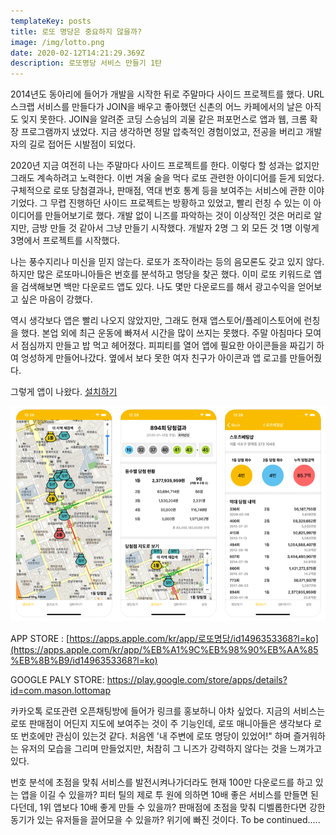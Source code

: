 ```yaml
---
templateKey: posts
title: 로또 명당은 중요하지 않을까?
image: /img/lotto.png
date: 2020-02-12T14:21:29.369Z
description: 로또명당 서비스 만들기 1탄
---
```

2014년도 동아리에 들어가 개발을 시작한 뒤로 주말마다 사이드 프로젝트를 했다. URL 스크랩 서비스를 만들다가 JOIN을 배우고 좋아했던 신촌의 어느 카페에서의 날은 아직도 잊지 못한다. JOIN을 알려준 코딩 스승님의 괴물 같은 퍼포먼스로 앱과 웹, 크롬 확장 프로그램까지 냈었다. 지금 생각하면 정말 압축적인 경험이었고, 전공을 버리고 개발자의 길로 접어든 시발점이 되었다.

2020년 지금 여전히 나는 주말마다 사이드 프로젝트를 한다. 이렇다 할 성과는 없지만 그래도 계속하려고 노력한다. 이번 겨울 술을 먹다 로또 관련한 아이디어를 듣게 되었다. 구체적으로 로또 당첨결과나, 판매점, 역대 번호 통계 등을 보여주는 서비스에 관한 이야기었다. 그 무렵 진행하던 사이드 프로젝트는 방황하고 있었고, 빨리 런칭 수 있는 이 아이디어를 만들어보기로 했다. 개발 없이 니즈를 파악하는 것이 이상적인 것은 머리로 알지만, 금방 만들 것 같아서 그냥 만들기 시작했다. 개발자 2명 그 외 모든 것 1명 이렇게 3명에서 프로젝트를 시작했다.

나는 풍수지리나 미신을 믿지 않는다. 로또가 조작이라는 등의 음모론도 갖고 있지 않다. 하지만 많은 로또마니아들은 번호를 분석하고 명당을 찾곤 했다. 이미 로또 키워드로 앱을 검색해보면 백만 다운로드 앱도 있다. 나도 몇만 다운로드를 해서 광고수익을 얻어보고 싶은 마음이 강했다.

역시 생각보다 앱은 빨리 나오지 않았지만, 그래도 현재 앱스토어/플레이스토어에 런칭을 했다. 본업 외에 최근 운동에 빠져서 시간을 많이 쓰지는 못했다. 주말 아침마다 모여서 점심까지 만들고 밥 먹고 헤어졌다. 피피티를 열어 앱에 필요한 아이콘들을 짜깁기 하여 엉성하게 만들어나갔다. 옆에서 보다 못한 여자 친구가 아이콘과 앱 로고를 만들어줬다.

그렇게 앱이 나왔다. [설치하기](https://l3pxu.app.link/qxtP5ttj13)

![lotto](/img/lotto.png)

APP STORE : [](https://apps.apple.com/kr/app/%EB%A1%9C%EB%98%90%EB%AA%85%EB%8B%B9/id1496353368?l=ko)[https://apps.apple.com/kr/app/로또명당/id1496353368?l=ko](https://apps.apple.com/kr/app/%EB%A1%9C%EB%98%90%EB%AA%85%EB%8B%B9/id1496353368?l=ko)

GOOGLE PALY STORE: [](https://play.google.com/store/apps/details?id=com.mason.lottomap)<https://play.google.com/store/apps/details?id=com.mason.lottomap>

카카오톡 로또관련 오픈채팅방에 들어가 링크를 홍보하니 아차 싶었다. 지금의 서비스는 로또 판매점이 어딘지 지도에 보여주는 것이 주 기능인데, 로또 매니아들은 생각보다 로또 번호에만 관심이 있는것 같다. 처음엔 '내 주변에 로또 명당이 있었어!" 하며 즐거워하는 유저의 모습을 그리며 만들었지만, 처참히 그 니즈가 강력하지 않다는 것을 느껴가고 있다.

번호 분석에 초점을 맞춰 서비스를 발전시켜나가더라도 현재 100만 다운로드를 하고 있는 앱을 이길 수 있을까? 피터 틸의 제로 투 원에 의하면 10배 좋은 서비스를 만들면 된다던데, 1위 앱보다 10배 좋게 만들 수 있을까? 판매점에 초점을 맞춰 디벨롭한다면 강한 동기가 있는 유저들을 끌어모을 수 있을까? 위기에 빠진 것이다. To be continued.....
